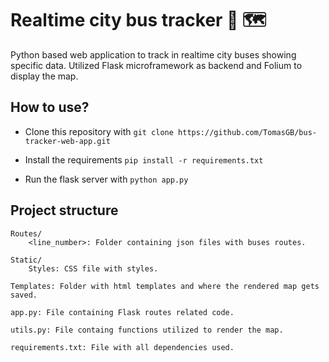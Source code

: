 # Realtime city bus tracker 🚌 🗺

Python based web application to track in realtime city buses showing specific data.
Utilized Flask microframework as backend and Folium to display the map.

## How to use?

+ Clone this repository with `git clone https://github.com/TomasGB/bus-tracker-web-app.git`

+ Install the requirements `pip install -r requirements.txt`

+ Run the flask server with `python app.py`


## Project structure

```
Routes/
    <line_number>: Folder containing json files with buses routes.

Static/
    Styles: CSS file with styles.

Templates: Folder with html templates and where the rendered map gets saved.

app.py: File containing Flask routes related code.

utils.py: File containg functions utilized to render the map.

requirements.txt: File with all dependencies used.
```